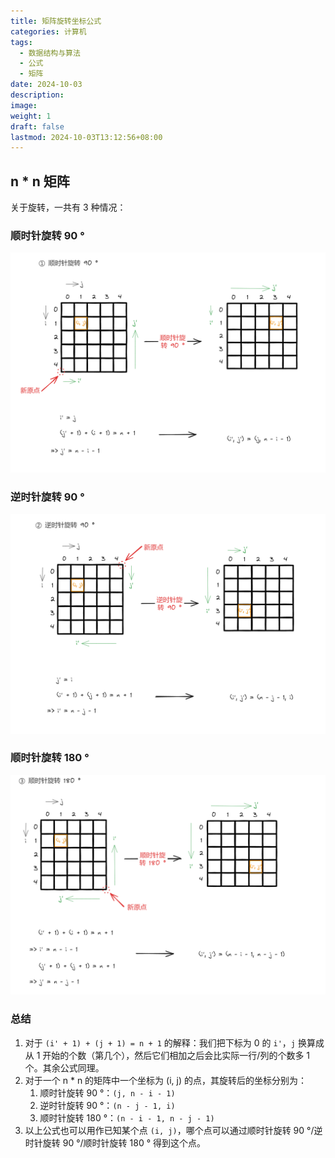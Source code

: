 ```yaml
---
title: 矩阵旋转坐标公式
categories: 计算机
tags:
  - 数据结构与算法
  - 公式
  - 矩阵
date: 2024-10-03
description: 
image: 
weight: 1
draft: false
lastmod: 2024-10-03T13:12:56+08:00
---
```

## n * n 矩阵

关于旋转，一共有 3 种情况：

### 顺时针旋转 90 °

![image.png](https://raw.githubusercontent.com/oLd-Y/PicGoPictures/main/20241003102322.png)


### 逆时针旋转 90 °

![image.png](https://raw.githubusercontent.com/oLd-Y/PicGoPictures/main/20241003102359.png)


### 顺时针旋转 180 °

![image.png](https://raw.githubusercontent.com/oLd-Y/PicGoPictures/main/20241003102419.png)


### 总结

1. 对于 `(i' + 1) + (j + 1) = n + 1` 的解释：我们把下标为 0 的 `i'`，`j` 换算成从 1 开始的个数（第几个），然后它们相加之后会比实际一行/列的个数多 1 个。其余公式同理。
2. 对于一个 n * n 的矩阵中一个坐标为 (i, j) 的点，其旋转后的坐标分别为：
	1. 顺时针旋转 90 °：`(j, n - i - 1)`
	2. 逆时针旋转 90 °：`(n - j - 1, i)`
	3. 顺时针旋转 180 °：`(n - i - 1, n - j - 1)`
3. 以上公式也可以用作已知某个点 `(i, j)`，哪个点可以通过顺时针旋转 90 °/逆时针旋转 90 °/顺时针旋转 180 ° 得到这个点。